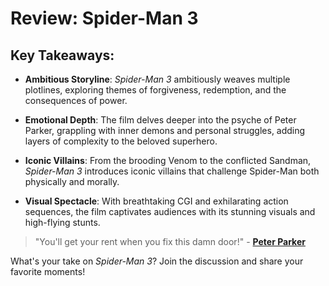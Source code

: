 # Review: Spider-Man 3

## Key Takeaways:

- **Ambitious Storyline**: *Spider-Man 3* ambitiously weaves multiple plotlines, exploring themes of forgiveness, redemption, and the consequences of power.

- **Emotional Depth**: The film delves deeper into the psyche of Peter Parker, grappling with inner demons and personal struggles, adding layers of complexity to the beloved superhero.

- **Iconic Villains**: From the brooding Venom to the conflicted Sandman, *Spider-Man 3* introduces iconic villains that challenge Spider-Man both physically and morally.

- **Visual Spectacle**: With breathtaking CGI and exhilarating action sequences, the film captivates audiences with its stunning visuals and high-flying stunts.

> "You'll get your rent when you fix this damn door!" - **[Peter Parker](https://en.wikipedia.org/wiki/Spider-Man_(Peter_Parker))**

What's your take on *Spider-Man 3*? Join the discussion and share your favorite moments!
